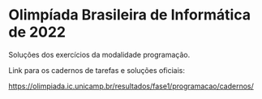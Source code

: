 # Olimpíada Brasileira de Informática de 2022

Soluções dos exercícios da modalidade programação.

Link para os cadernos de tarefas e soluções oficiais:

https://olimpiada.ic.unicamp.br/resultados/fase1/programacao/cadernos/
